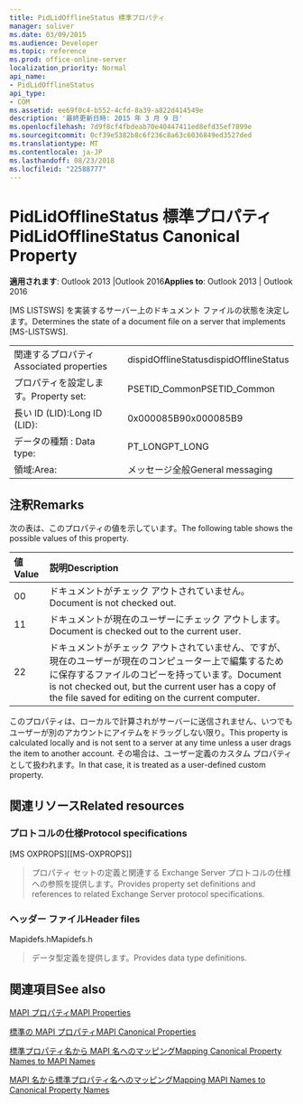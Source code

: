 ```yaml
---
title: PidLidOfflineStatus 標準プロパティ
manager: soliver
ms.date: 03/09/2015
ms.audience: Developer
ms.topic: reference
ms.prod: office-online-server
localization_priority: Normal
api_name:
- PidLidOfflineStatus
api_type:
- COM
ms.assetid: ee69f0c4-b552-4cfd-8a39-a822d414549e
description: '最終更新日時: 2015 年 3 月 9 日'
ms.openlocfilehash: 7d9f8cf4fbdeab70e40447411ed8efd35ef7899e
ms.sourcegitcommit: 0cf39e5382b8c6f236c8a63c6036849ed3527ded
ms.translationtype: MT
ms.contentlocale: ja-JP
ms.lasthandoff: 08/23/2018
ms.locfileid: "22588777"
---
```

# <a name="pidlidofflinestatus-canonical-property"></a><span data-ttu-id="f56d8-103">PidLidOfflineStatus 標準プロパティ</span><span class="sxs-lookup"><span data-stu-id="f56d8-103">PidLidOfflineStatus Canonical Property</span></span>

  
  
<span data-ttu-id="f56d8-104">**適用されます**: Outlook 2013 |Outlook 2016</span><span class="sxs-lookup"><span data-stu-id="f56d8-104">**Applies to**: Outlook 2013 | Outlook 2016</span></span> 
  
<span data-ttu-id="f56d8-105">[MS LISTSWS] を実装するサーバー上のドキュメント ファイルの状態を決定します。</span><span class="sxs-lookup"><span data-stu-id="f56d8-105">Determines the state of a document file on a server that implements [MS-LISTSWS].</span></span>
  
|||
|:-----|:-----|
|<span data-ttu-id="f56d8-106">関連するプロパティ</span><span class="sxs-lookup"><span data-stu-id="f56d8-106">Associated properties</span></span>  <br/> |<span data-ttu-id="f56d8-107">dispidOfflineStatus</span><span class="sxs-lookup"><span data-stu-id="f56d8-107">dispidOfflineStatus</span></span>  <br/> |
|<span data-ttu-id="f56d8-108">プロパティを設定します。</span><span class="sxs-lookup"><span data-stu-id="f56d8-108">Property set:</span></span>  <br/> |<span data-ttu-id="f56d8-109">PSETID_Common</span><span class="sxs-lookup"><span data-stu-id="f56d8-109">PSETID_Common</span></span>  <br/> |
|<span data-ttu-id="f56d8-110">長い ID (LID):</span><span class="sxs-lookup"><span data-stu-id="f56d8-110">Long ID (LID):</span></span>  <br/> |<span data-ttu-id="f56d8-111">0x000085B9</span><span class="sxs-lookup"><span data-stu-id="f56d8-111">0x000085B9</span></span>  <br/> |
|<span data-ttu-id="f56d8-112">データの種類 : </span><span class="sxs-lookup"><span data-stu-id="f56d8-112">Data type:</span></span>  <br/> |<span data-ttu-id="f56d8-113">PT_LONG</span><span class="sxs-lookup"><span data-stu-id="f56d8-113">PT_LONG</span></span>  <br/> |
|<span data-ttu-id="f56d8-114">領域:</span><span class="sxs-lookup"><span data-stu-id="f56d8-114">Area:</span></span>  <br/> |<span data-ttu-id="f56d8-115">メッセージ全般</span><span class="sxs-lookup"><span data-stu-id="f56d8-115">General messaging</span></span>  <br/> |
   
## <a name="remarks"></a><span data-ttu-id="f56d8-116">注釈</span><span class="sxs-lookup"><span data-stu-id="f56d8-116">Remarks</span></span>

<span data-ttu-id="f56d8-117">次の表は、このプロパティの値を示しています。</span><span class="sxs-lookup"><span data-stu-id="f56d8-117">The following table shows the possible values of this property.</span></span>
  
|<span data-ttu-id="f56d8-118">**値**</span><span class="sxs-lookup"><span data-stu-id="f56d8-118">**Value**</span></span>|<span data-ttu-id="f56d8-119">**説明**</span><span class="sxs-lookup"><span data-stu-id="f56d8-119">**Description**</span></span>|
|:-----|:-----|
|<span data-ttu-id="f56d8-120">0</span><span class="sxs-lookup"><span data-stu-id="f56d8-120">0</span></span>  <br/> |<span data-ttu-id="f56d8-121">ドキュメントがチェック アウトされていません。</span><span class="sxs-lookup"><span data-stu-id="f56d8-121">Document is not checked out.</span></span>  <br/> |
|<span data-ttu-id="f56d8-122">1</span><span class="sxs-lookup"><span data-stu-id="f56d8-122">1</span></span>  <br/> |<span data-ttu-id="f56d8-123">ドキュメントが現在のユーザーにチェック アウトします。</span><span class="sxs-lookup"><span data-stu-id="f56d8-123">Document is checked out to the current user.</span></span>  <br/> |
|<span data-ttu-id="f56d8-124">2</span><span class="sxs-lookup"><span data-stu-id="f56d8-124">2</span></span>  <br/> |<span data-ttu-id="f56d8-125">ドキュメントがチェック アウトされていません、ですが、現在のユーザーが現在のコンピューター上で編集するために保存するファイルのコピーを持っています。</span><span class="sxs-lookup"><span data-stu-id="f56d8-125">Document is not checked out, but the current user has a copy of the file saved for editing on the current computer.</span></span>  <br/> |
   
<span data-ttu-id="f56d8-126">このプロパティは、ローカルで計算されがサーバーに送信されません、いつでもユーザーが別のアカウントにアイテムをドラッグしない限り。</span><span class="sxs-lookup"><span data-stu-id="f56d8-126">This property is calculated locally and is not sent to a server at any time unless a user drags the item to another account.</span></span> <span data-ttu-id="f56d8-127">その場合は、ユーザー定義のカスタム プロパティとして扱われます。</span><span class="sxs-lookup"><span data-stu-id="f56d8-127">In that case, it is treated as a user-defined custom property.</span></span>
  
## <a name="related-resources"></a><span data-ttu-id="f56d8-128">関連リソース</span><span class="sxs-lookup"><span data-stu-id="f56d8-128">Related resources</span></span>

### <a name="protocol-specifications"></a><span data-ttu-id="f56d8-129">プロトコルの仕様</span><span class="sxs-lookup"><span data-stu-id="f56d8-129">Protocol specifications</span></span>

<span data-ttu-id="f56d8-130">[MS OXPROPS]</span><span class="sxs-lookup"><span data-stu-id="f56d8-130">[[MS-OXPROPS]]</span></span> 
  
> <span data-ttu-id="f56d8-131">プロパティ セットの定義と関連する Exchange Server プロトコルの仕様への参照を提供します。</span><span class="sxs-lookup"><span data-stu-id="f56d8-131">Provides property set definitions and references to related Exchange Server protocol specifications.</span></span>
    
### <a name="header-files"></a><span data-ttu-id="f56d8-132">ヘッダー ファイル</span><span class="sxs-lookup"><span data-stu-id="f56d8-132">Header files</span></span>

<span data-ttu-id="f56d8-133">Mapidefs.h</span><span class="sxs-lookup"><span data-stu-id="f56d8-133">Mapidefs.h</span></span>
  
> <span data-ttu-id="f56d8-134">データ型定義を提供します。</span><span class="sxs-lookup"><span data-stu-id="f56d8-134">Provides data type definitions.</span></span>
    
## <a name="see-also"></a><span data-ttu-id="f56d8-135">関連項目</span><span class="sxs-lookup"><span data-stu-id="f56d8-135">See also</span></span>



[<span data-ttu-id="f56d8-136">MAPI プロパティ</span><span class="sxs-lookup"><span data-stu-id="f56d8-136">MAPI Properties</span></span>](mapi-properties.md)
  
[<span data-ttu-id="f56d8-137">標準の MAPI プロパティ</span><span class="sxs-lookup"><span data-stu-id="f56d8-137">MAPI Canonical Properties</span></span>](mapi-canonical-properties.md)
  
[<span data-ttu-id="f56d8-138">標準プロパティ名から MAPI 名へのマッピング</span><span class="sxs-lookup"><span data-stu-id="f56d8-138">Mapping Canonical Property Names to MAPI Names</span></span>](mapping-canonical-property-names-to-mapi-names.md)
  
[<span data-ttu-id="f56d8-139">MAPI 名から標準プロパティ名へのマッピング</span><span class="sxs-lookup"><span data-stu-id="f56d8-139">Mapping MAPI Names to Canonical Property Names</span></span>](mapping-mapi-names-to-canonical-property-names.md)

